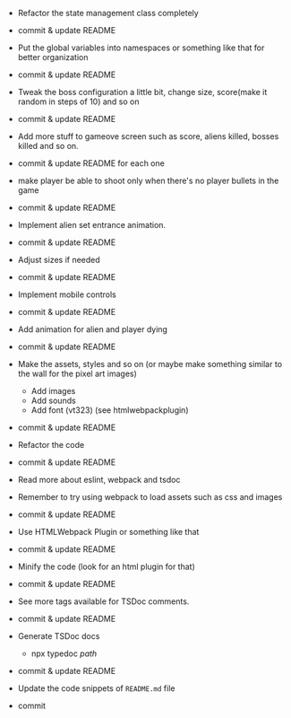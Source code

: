 - Refactor the state management class completely
- commit & update README

- Put the global variables into namespaces or something like that for better organization
- commit & update README

- Tweak the boss configuration a little bit, change size, score(make it random in steps of 10) and so on
- commit & update README

- Add more stuff to gameove screen such as score, aliens killed, bosses killed and so on.
- commit & update README for each one

- make player be able to shoot only when there's no player bullets in the game
- commit & update README

- Implement alien set entrance animation.
- commit & update README

- Adjust sizes if needed
- commit & update README

- Implement mobile controls
- commit & update README

- Add animation for alien and player dying
- commit & update README

- Make the assets, styles and so on (or maybe make something similar to the wall for the pixel art images)
  - Add images
  - Add sounds
  - Add font (vt323) (see htmlwebpackplugin)
- commit & update README

- Refactor the code
- commit & update README

- Read more about eslint, webpack and tsdoc

- Remember to try using webpack to load assets such as css and images
- commit & update README

- Use HTMLWebpack Plugin or something like that
- commit & update README

- Minify the code (look for an html plugin for that)
- commit & update README

- See more tags available for TSDoc comments.
- commit & update README

- Generate TSDoc docs
  - npx typedoc _path_
- commit & update README

- Update the code snippets of `README.md` file
- commit